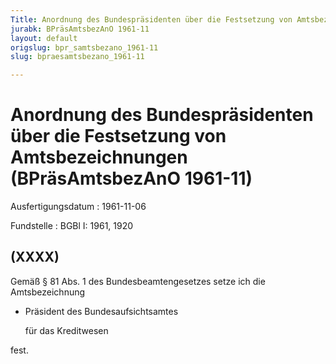 ```yaml
---
Title: Anordnung des Bundespräsidenten über die Festsetzung von Amtsbezeichnungen
jurabk: BPräsAmtsbezAnO 1961-11
layout: default
origslug: bpr_samtsbezano_1961-11
slug: bpraesamtsbezano_1961-11

---
```


# Anordnung des Bundespräsidenten über die Festsetzung von Amtsbezeichnungen (BPräsAmtsbezAnO 1961-11)

Ausfertigungsdatum
:   1961-11-06

Fundstelle
:   BGBl I: 1961, 1920



## (XXXX)

Gemäß § 81 Abs. 1 des Bundesbeamtengesetzes setze ich die Amtsbezeichnung

*   Präsident des Bundesaufsichtsamtes

    für das Kreditwesen



fest.

